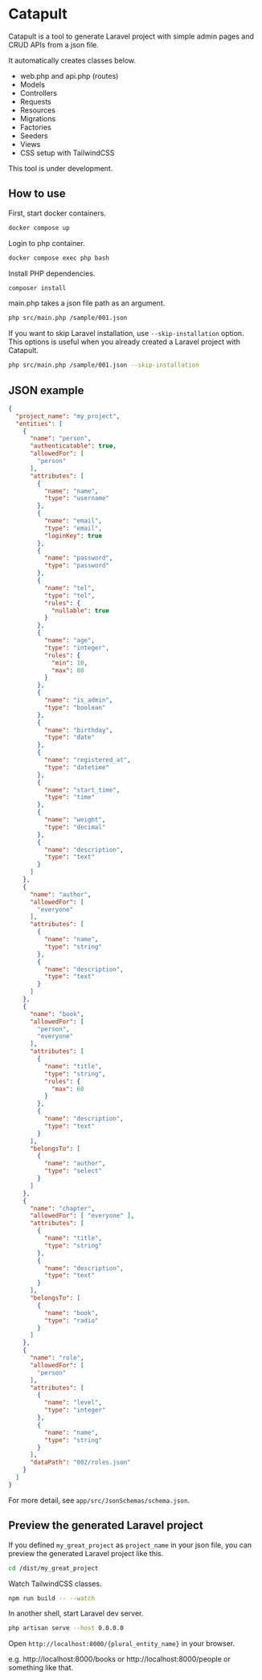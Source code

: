# Catapult

Catapult is a tool to generate Laravel project with simple admin pages and CRUD APIs from a json file.

It automatically creates classes below.

- web.php and api.php (routes)
- Models
- Controllers
- Requests
- Resources
- Migrations
- Factories
- Seeders
- Views
- CSS setup with TailwindCSS

This tool is under development.

## How to use

First, start docker containers.

```sh
docker compose up
```

Login to php container.

```sh
docker compose exec php bash
```

Install PHP dependencies.

```sh
composer install
```

main.php takes a json file path as an argument.

```sh
php src/main.php /sample/001.json
```

If you want to skip Laravel installation, use `--skip-installation` option.  
This options is useful when you already created a Laravel project with Catapult.

```sh
php src/main.php /sample/001.json --skip-installation
```

## JSON example

```json
{
  "project_name": "my_project",
  "entities": [
    {
      "name": "person",
      "authenticatable": true,
      "allowedFor": [
        "person"
      ],
      "attributes": [
        {
          "name": "name",
          "type": "username"
        },
        {
          "name": "email",
          "type": "email",
          "loginKey": true
        },
        {
          "name": "password",
          "type": "password"
        },
        {
          "name": "tel",
          "type": "tel",
          "rules": {
            "nullable": true
          }
        },
        {
          "name": "age",
          "type": "integer",
          "rules": {
            "min": 10,
            "max": 80
          }
        },
        {
          "name": "is_admin",
          "type": "boolean"
        },
        {
          "name": "birthday",
          "type": "date"
        },
        {
          "name": "registered_at",
          "type": "datetime"
        },
        {
          "name": "start_time",
          "type": "time"
        },
        {
          "name": "weight",
          "type": "decimal"
        },
        {
          "name": "description",
          "type": "text"
        }
      ]
    },
    {
      "name": "author",
      "allowedFor": [
        "everyone"
      ],
      "attributes": [
        {
          "name": "name",
          "type": "string"
        },
        {
          "name": "description",
          "type": "text"
        }
      ]
    },
    {
      "name": "book",
      "allowedFor": [
        "person",
        "everyone"
      ],
      "attributes": [
        {
          "name": "title",
          "type": "string",
          "rules": {
            "max": 60
          }
        },
        {
          "name": "description",
          "type": "text"
        }
      ],
      "belongsTo": [
        {
          "name": "author",
          "type": "select"
        }
      ]
    },
    {
      "name": "chapter",
      "allowedFor": [ "everyone" ],
      "attributes": [
        {
          "name": "title",
          "type": "string"
        },
        {
          "name": "description",
          "type": "text"
        }
      ],
      "belongsTo": [
        {
          "name": "book",
          "type": "radio"
        }
      ]
    },
    {
      "name": "role",
      "allowedFor": [
        "person"
      ],
      "attributes": [
        {
          "name": "level",
          "type": "integer"
        },
        {
          "name": "name",
          "type": "string"
        }
      ],
      "dataPath": "002/roles.json"
    }
  ]
}
```

For more detail, see `app/src/JsonSchemas/schema.json`.

## Preview the generated Laravel project

If you defined `my_great_project` as `project_name` in your json file, you can preview the generated Laravel project like this.

```sh
cd /dist/my_great_project
```

Watch TailwindCSS classes.

```sh
npm run build -- --watch
```

In another shell, start Laravel dev server.

```sh
php artisan serve --host 0.0.0.0
```

Open `http://localhost:8000/{plural_entity_name}` in your browser.

e.g. http://localhost:8000/books or http://localhost:8000/people or something like that.
